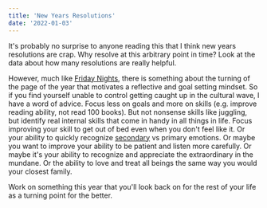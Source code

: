 ```yaml
---
title: 'New Years Resolutions'
date: '2022-01-03'
---
```


It's probably no surprise to anyone reading this that I think new years resolutions are crap. Why resolve at this arbitrary point in time? Look at the data about how many resolutions are really helpful.

However, much like [Friday Nights](../2021/04-29-cant-stop-wont-stop.md), there is something about the turning of the page of the year that motivates a reflective and goal setting mindset. So if you find yourself unable to control getting caught up in the cultural wave, I have a word of advice. Focus less on goals and more on skills (e.g. improve reading ability, not read 100 books). But not nonsense skills like juggling, but identify real internal skills that come in handy in all things in life. Focus improving your skill to get out of bed even when you don't feel like it. Or your ability to quickly recognize [secondary](../2021/04-29-secondary-emotions-in-software.md) vs primary emotions. Or maybe you want to improve your ability to be patient and listen more carefully. Or maybe it's your ability to recognize and appreciate the extraordinary in the mundane. Or the ability to love and treat all beings the same way you would your closest family.

Work on something this year that you'll look back on for the rest of your life as a turning point for the better.

